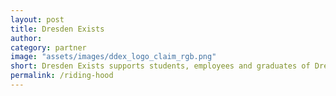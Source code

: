 ```yaml
---
layout: post
title: Dresden Exists
author: 
category: partner
image: "assets/images/ddex_logo_claim_rgb.png"
short: Dresden Exists supports students, employees and graduates of Dresden universities and research institutions in implementing their own start-up ideas
permalink: /riding-hood
--- 
```

